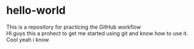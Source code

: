 # hello-world
This is a repository for practicing the GitHub workflow  
HI guys this a prohect to get me started using git and know how to  use it.  
Cool yeah i know 
